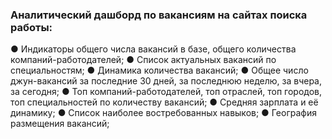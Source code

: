 ### Аналитический дашборд по вакансиям на сайтах поиска работы:

●	Индикаторы общего числа вакансий в базе, общего количества компаний-работодателей;
●	Список актуальных вакансий по специальностям;
●	Динамика количества вакансий;
●	Общее число джун-вакансий за последние 30 дней, за последнюю неделю, за вчера, за сегодня;
●	Топ компаний-работодателей, топ отраслей, топ городов, топ специальностей по количеству вакансий;
●	Средняя зарплата и её динамику;
●	Список наиболее востребованных навыков;
●	География размещения вакансий;
